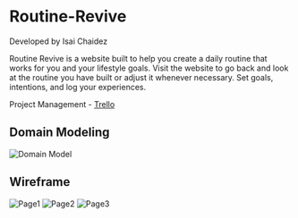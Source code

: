 # Routine-Revive

Developed by Isai Chaidez

Routine Revive is a website built to help you create a daily routine that works for you and your lifestyle goals. Visit the website to go back and look at the routine you have built or adjust it whenever necessary. Set goals, intentions, and log your experiences.

Project Management - [Trello](https://trello.com/b/S01aviqA/routine-revive)

## Domain Modeling

![Domain Model](Assets/Domain-Model.png)

## Wireframe

![Page1](Assets/Page1.png)
![Page2](Assets/Page2.png)
![Page3](Assets/Page3.png)